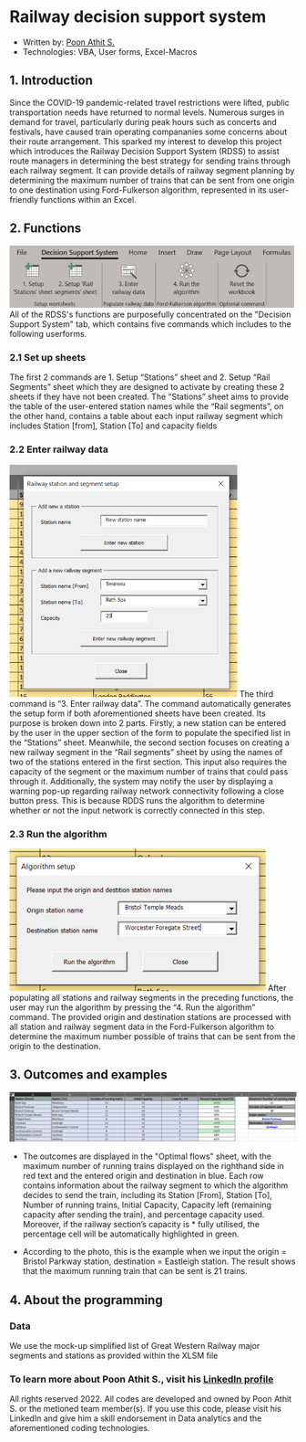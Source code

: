 # Railway decision support system
* Written by: [Poon Athit S. ](https://www.linkedin.com/in/athit-srimachand/)
* Technologies: VBA, User forms, Excel-Macros

## 1. Introduction
Since the COVID-19 pandemic-related travel restrictions were lifted, public transportation needs have returned to normal levels. Numerous surges in demand for travel, particularly during peak hours such as concerts and festivals, have caused train operating compananies some concerns about their route arrangement. This sparked my interest to develop this project which introduces the Railway Decision Support System (RDSS) to assist route managers in determining the best strategy for sending trains through each railway segment. It can provide details of railway segment planning by determining the maximum number of trains that can be sent from one origin to one destination using Ford-Fulkerson algorithm, represented in its user-friendly functions within an Excel. 

## 2. Functions
<img src="https://github.com/PoonAthitS/railway-decision-support-system/blob/main/IMAGES/Decision%20Support%20System%20Tab.png?raw=true" width="500">
All of the RDSS's functions are purposefully concentrated on the "Decision Support System" tab, which contains five commands which includes to the following userforms.

### 2.1 Set up sheets
The first 2 commands are 1. Setup “Stations” sheet and 2. Setup “Rail Segments” sheet which they are designed to activate by creating these 2 sheets if they have not been created. The “Stations” sheet aims to provide the table of the user-entered station names while the “Rail segments”, on the other hand, contains a table about each input railway segment which includes Station [from], Station [To] and capacity fields

### 2.2 Enter railway data
<img src="https://github.com/PoonAthitS/railway-decision-support-system/blob/main/IMAGES/Setup%20Form.png?raw=true" width="400">
The third command is “3. Enter railway data”. The command automatically generates the setup form if both aforementioned sheets have been created. Its purpose is broken down into 2 parts. Firstly, a new station can be entered by the user in the upper section of the form to populate the specified list in the “Stations” sheet. Meanwhile, the second section focuses on creating a new railway segment in the “Rail segments” sheet by using the names of two of the stations entered in the first section. This input also requires the capacity of the segment or the maximum number of trains that could pass through it. Additionally, the system may notify the user by displaying a warning pop-up regarding railway network connectivity following a close button press. This is because RDDS runs the algorithm to determine whether or not the input network is correctly connected in this step.

### 2.3 Run the algorithm
<img src="https://github.com/PoonAthitS/railway-decision-support-system/blob/main/IMAGES/Algorithm%20Setup.png?raw=true" width="450">
After populating all stations and railway segments in the preceding functions, the user may run the algorithm by pressing the “4. Run the algorithm” command. The provided origin and destination stations are processed with all station and railway segment data in the Ford-Fulkerson algorithm to determine the maximum number possible of trains that can be sent from the origin to the destination.

## 3. Outcomes and examples
<img src="https://github.com/PoonAthitS/railway-decision-support-system/blob/main/IMAGES/Trial%20with%20GWR.png?raw=true" width="600">

* The outcomes are displayed in the "Optimal flows" sheet, with the maximum number of running trains displayed on the righthand side in red text and the entered origin and destination in blue. Each row contains information about the railway segment to which the algorithm decides to send the train, including its Station [From], Station [To], Number of running trains, Initial Capacity, Capacity left (remaining capacity after sending the train), and percentage capacity used. Moreover, if the railway section’s capacity is * fully utilised, the percentage cell will be automatically highlighted in green.

* According to the photo, this is the example when we input the origin = Bristol Parkway station, destination = Eastleigh station. The result shows that the maximum running train that can be sent is 21 trains.

## 4. About the programming

### Data
We use the mock-up simplified list of Great Western Railway major segments and stations as provided within the XLSM file

### To learn more about Poon Athit S., visit his [LinkedIn profile](https://www.linkedin.com/in/athit-srimachand/)
All rights reserved 2022. All codes are developed and owned by Poon Athit S. or the metioned team member(s). If you use this code, please visit his LinkedIn and give him a skill endorsement in Data analytics and the aforementioned coding technologies.
